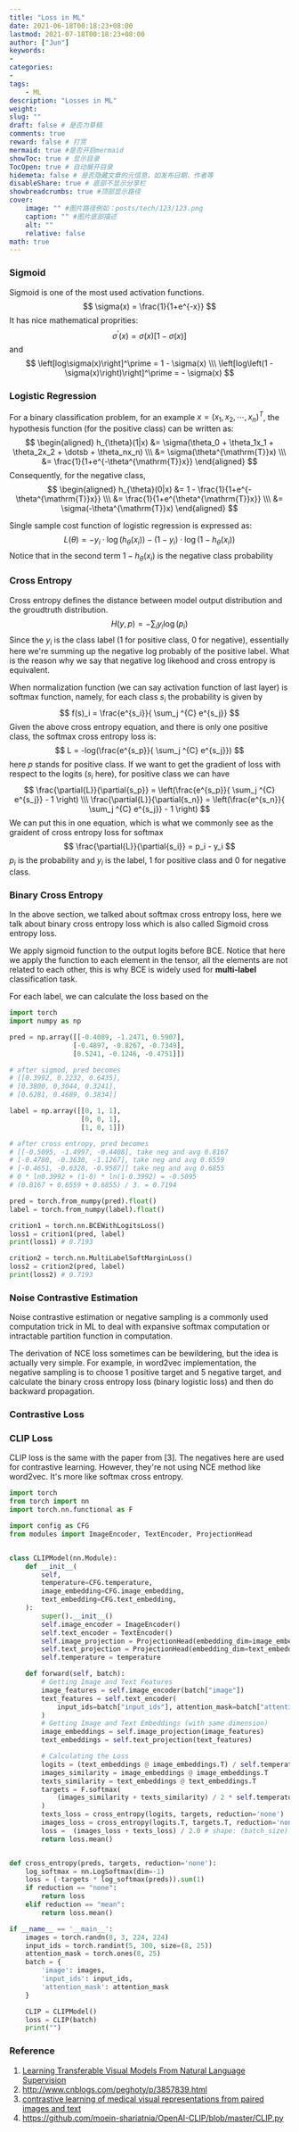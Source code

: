 ```yaml
---
title: "Loss in ML"
date: 2021-06-18T00:18:23+08:00
lastmod: 2021-07-18T00:18:23+08:00
author: ["Jun"]
keywords: 
- 
categories: 
- 
tags: 
    - ML
description: "Losses in ML"
weight:
slug: ""
draft: false # 是否为草稿
comments: true
reward: false # 打赏
mermaid: true #是否开启mermaid
showToc: true # 显示目录
TocOpen: true # 自动展开目录
hidemeta: false # 是否隐藏文章的元信息，如发布日期、作者等
disableShare: true # 底部不显示分享栏
showbreadcrumbs: true #顶部显示路径
cover:
    image: "" #图片路径例如：posts/tech/123/123.png
    caption: "" #图片底部描述
    alt: ""
    relative: false
math: true
---
```


### Sigmoid
Sigmoid is one of the most used activation functions. 
$$
\sigma(x) = \frac{1}{1+e^{-x}}
$$
It has nice mathematical proprities:
$$
\sigma^\prime(x) = \sigma(x) \left[ 1 - \sigma(x) \right]
$$
and
$$
\left[log\sigma(x)\right]^\prime = 1 - \sigma(x) \\\
\left[log\left(1 - \sigma(x)\right)\right]^\prime = - \sigma(x)
$$

### Logistic Regression
For a binary classification problem, for an example $x = (x_1, x_2, \dotsb , x_n)^T$, the hypothesis function (for the positive class) can be written as:
$$
\begin{aligned}
h_{\theta}(1|x) &= \sigma(\theta_0 + \theta_1x_1 + \theta_2x_2 + \dotsb + \theta_nx_n) \\\
&= \sigma(\theta^{\mathrm{T}}x) \\\
&= \frac{1}{1+e^{-\theta^{\mathrm{T}}x}}
\end{aligned}
$$
Consequently, for the negative class,
$$
\begin{aligned}
h_{\theta}(0|x) &= 1 - \frac{1}{1+e^{-\theta^{\mathrm{T}}x}} \\\
&= \frac{1}{1+e^{\theta^{\mathrm{T}}x}} \\\
&= \sigma(-\theta^{\mathrm{T}}x)
\end{aligned}
$$

Single sample cost function of logistic regression is expressed as:
$$
L(\theta) = -y_i \cdot \log(h_\theta(x_i)) -  (1-y_i) \cdot \log(1 - h_\theta(x_i))
$$
Notice that in the second term $1 - h_\theta(x_i)$ is the negative class probability

<!-- For my understanding, for each data example, there is only one label. So we never really sum positive label and negative label loss together for one example. We only sum them together for two training examples, say one has positive label and one has negative label.  -->


### Cross Entropy
Cross entropy defines the distance between model output distribution and the groudtruth distribution.
$$
H(y,p) = -\sum_{i}y_i \log(p_i)
$$
Since the $y_i$ is the class label (1 for positive class, 0 for negative), essentially here we're summing up the negative log probably of the positive label. What is the reason why we say that negative log likehood and cross entropy is equivalent. 

When normalization function (we can say activation function of last layer) is softmax function, namely, for each class $s_i$ the probability is given by
$$
f(s)_i = \frac{e^{s_i}}{ \sum_j ^{C} e^{s_j}}
$$
Given the above cross entropy equation, and there is only one positive class, the softmax cross entropy loss is:
$$
L = -log(\frac{e^{s_p}}{ \sum_j ^{C} e^{s_j}})
$$
here $p$ stands for positive class. 
If we want to get the gradient of loss with respect to the logits ($s_i$ here), for positive class we can have
$$
\frac{\partial{L}}{\partial{s_p}} = \left(\frac{e^{s_p}}{ \sum_j ^{C} e^{s_j}} - 1 \right) \\\
\frac{\partial{L}}{\partial{s_n}} = \left(\frac{e^{s_n}}{ \sum_j ^{C} e^{s_j}} - 1 \right)
$$
We can put this in one equation, which is what we commonly see as the graident of cross entropy loss for softmax
$$
\frac{\partial{L}}{\partial{s_i}} = p_i - y_i
$$
$p_i$ is the probability and $y_i$ is the label, 1 for positive class and 0 for negative class.

### Binary Cross Entropy
In the above section, we talked about softmax cross entropy loss, here we talk about binary cross entropy loss which is also called Sigmoid cross entropy loss. 

We apply sigmoid function to the output logits before BCE. Notice that here we apply the function to each element in the tensor, all the elements are not related to each other, this is why BCE is widely used for **multi-label** classification task. 

For each label, we can calculate the loss based on the 

```python
import torch
import numpy as np

pred = np.array([[-0.4089, -1.2471, 0.5907],
                [-0.4897, -0.8267, -0.7349],
                [0.5241, -0.1246, -0.4751]])

# after sigmod, pred becomes
# [[0.3992, 0.2232, 0.6435],
# [0.3800, 0,3044, 0.3241],
# [0.6281, 0.4689, 0.3834]]

label = np.array([[0, 1, 1],
                  [0, 0, 1],
                  [1, 0, 1]])

# after cross entropy, pred becomes
# [[-0.5095, -1.4997, -0.4408], take neg and avg 0.8167
# [-0.4780, -0.3630, -1.1267], take neg and avg 0.6559
# [-0.4651, -0.6328, -0.9587]] take neg and avg 0.6855
# 0 * ln0.3992 + (1-0) * ln(1-0.3992) = -0.5095
# (0.8167 + 0.6559 + 0.6855) / 3. = 0.7194

pred = torch.from_numpy(pred).float()
label = torch.from_numpy(label).float()

crition1 = torch.nn.BCEWithLogitsLoss()
loss1 = crition1(pred, label)
print(loss1) # 0.7193

crition2 = torch.nn.MultiLabelSoftMarginLoss()
loss2 = crition2(pred, label)
print(loss2) # 0.7193
```




### Noise Contrastive Estimation
Noise contrastive estimation or negative sampling is a commonly used computation trick in ML to deal with expansive softmax computation or intractable partition function in computation.

The derivation of NCE loss sometimes can be bewildering, but the idea is actually very simple. For example, in word2vec implementation, the negative sampling is to choose 1 positive target and 5 negative target, and calculate the binary cross entropy loss (binary logistic loss) and then do backward propagation. 



### Contrastive Loss


### CLIP Loss
CLIP loss is the same with the paper from [3]. The negatives here are used for contrastive learning. However, they're not using NCE method like word2vec. It's more like softmax cross entropy.

```python
import torch
from torch import nn
import torch.nn.functional as F

import config as CFG
from modules import ImageEncoder, TextEncoder, ProjectionHead


class CLIPModel(nn.Module):
    def __init__(
        self,
        temperature=CFG.temperature,
        image_embedding=CFG.image_embedding,
        text_embedding=CFG.text_embedding,
    ):
        super().__init__()
        self.image_encoder = ImageEncoder()
        self.text_encoder = TextEncoder()
        self.image_projection = ProjectionHead(embedding_dim=image_embedding)
        self.text_projection = ProjectionHead(embedding_dim=text_embedding)
        self.temperature = temperature

    def forward(self, batch):
        # Getting Image and Text Features
        image_features = self.image_encoder(batch["image"])
        text_features = self.text_encoder(
            input_ids=batch["input_ids"], attention_mask=batch["attention_mask"]
        )
        # Getting Image and Text Embeddings (with same dimension)
        image_embeddings = self.image_projection(image_features)
        text_embeddings = self.text_projection(text_features)

        # Calculating the Loss
        logits = (text_embeddings @ image_embeddings.T) / self.temperature
        images_similarity = image_embeddings @ image_embeddings.T
        texts_similarity = text_embeddings @ text_embeddings.T
        targets = F.softmax(
            (images_similarity + texts_similarity) / 2 * self.temperature, dim=-1
        )
        texts_loss = cross_entropy(logits, targets, reduction='none')
        images_loss = cross_entropy(logits.T, targets.T, reduction='none')
        loss =  (images_loss + texts_loss) / 2.0 # shape: (batch_size)
        return loss.mean()


def cross_entropy(preds, targets, reduction='none'):
    log_softmax = nn.LogSoftmax(dim=-1)
    loss = (-targets * log_softmax(preds)).sum(1)
    if reduction == "none":
        return loss
    elif reduction == "mean":
        return loss.mean()

if __name__ == '__main__':
    images = torch.randn(8, 3, 224, 224)
    input_ids = torch.randint(5, 300, size=(8, 25))
    attention_mask = torch.ones(8, 25)
    batch = {
        'image': images,
        'input_ids': input_ids,
        'attention_mask': attention_mask
    }

    CLIP = CLIPModel()
    loss = CLIP(batch)
    print("")
```



### Reference
1. [Learning Transferable Visual Models From Natural Language Supervision](https://arxiv.org/pdf/2103.00020.pdf)
2. http://www.cnblogs.com/peghoty/p/3857839.html
3. [contrastive learning of medical visual representations from paired images and text](https://arxiv.org/abs/2010.00747)
4. https://github.com/moein-shariatnia/OpenAI-CLIP/blob/master/CLIP.py

